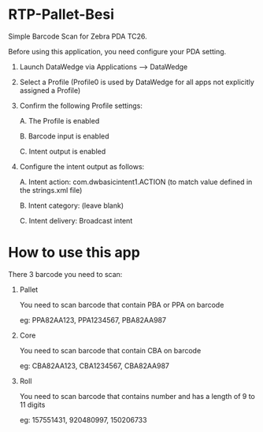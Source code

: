 # RTP-Pallet-Besi
Simple Barcode Scan for Zebra PDA TC26.

Before using this application, you need configure your PDA setting.
1. Launch DataWedge via Applications --> DataWedge

2. Select a Profile (Profile0 is used by DataWedge for all apps not explicitly assigned a Profile)

3. Confirm the following Profile settings:

    A. The Profile is enabled

    B. Barcode input is enabled

    C. Intent output is enabled

4. Configure the intent output as follows:

    A. Intent action: com.dwbasicintent1.ACTION (to match value defined in the strings.xml file)

    B. Intent category: (leave blank)

    C. Intent delivery: Broadcast intent
    
 
# How to use this app
There 3 barcode you need to scan:
1. Pallet

    You need to scan barcode that contain PBA or PPA on barcode

    eg: PPA82AA123, PPA1234567, PBA82AA987

2. Core

    You need to scan barcode that contain CBA on barcode

    eg: CBA82AA123, CBA1234567, CBA82AA987

3. Roll

    You need to scan barcode that contains number and has a length of 9 to 11 digits

    eg: 157551431, 920480997, 150206733
